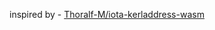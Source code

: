 


inspired by - [Thoralf-M/iota-kerladdress-wasm](https://github.com/Thoralf-M/iota-kerladdress-wasm)